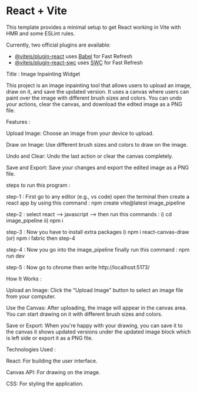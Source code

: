 # React + Vite

This template provides a minimal setup to get React working in Vite with HMR and some ESLint rules.

Currently, two official plugins are available:

- [@vitejs/plugin-react](https://github.com/vitejs/vite-plugin-react/blob/main/packages/plugin-react/README.md) uses [Babel](https://babeljs.io/) for Fast Refresh
- [@vitejs/plugin-react-swc](https://github.com/vitejs/vite-plugin-react-swc) uses [SWC](https://swc.rs/) for Fast Refresh


Title : Image Inpainting Widget

This project is an image inpainting tool that allows users to upload an image, draw on it, and save the updated version. It uses a canvas where users can paint over the image with different brush sizes and colors. You can undo your actions, clear the canvas, and download the edited image as a PNG file.


Features : 

Upload Image: Choose an image from your device to upload.

Draw on Image: Use different brush sizes and colors to draw on the image.

Undo and Clear: Undo the last action or clear the canvas completely.

Save and Export: Save your changes and export the edited image as a PNG file.


steps to run this program :

step-1 : First go to any editor (e.g., vs code) open the terminal then create a react app by using this command : npm create vite@latest image_pipeline

step-2 : select react --> javascript --> then run this commands : i) cd image_pipeline ii) npm i 

step-3 : Now you have to install extra packages i) npm i react-canvas-draw (or) npm i fabric then step-4

step-4 : Now you go into the image_pipeline finally run this command : npm run dev

step-5 : Now go to chrome then write http://localhost:5173/



How It Works : 

Upload an Image: Click the "Upload Image" button to select an image file from your computer.

Use the Canvas: After uploading, the image will appear in the canvas area. You can start drawing on it with different brush sizes and colors.

Save or Export: When you're happy with your drawing, you can save it to the canvas it shows updated versions under the updated image block which is left side or export it as a PNG file.


Technologies Used : 

React: For building the user interface.

Canvas API: For drawing on the image.

CSS: For styling the application.


